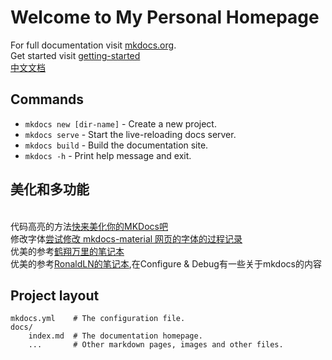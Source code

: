 # Welcome to My Personal Homepage

For full documentation visit [mkdocs.org](https://www.mkdocs.org).
<br>Get started visit [getting-started](https://squidfunk.github.io/mkdocs-material/getting-started/)
<br>[中文文档](https://mkdoc-material.llango.com/getting-started/)

## Commands

* `mkdocs new [dir-name]` - Create a new project.
* `mkdocs serve` - Start the live-reloading docs server.
* `mkdocs build` - Build the documentation site.
* `mkdocs -h` - Print help message and exit.

## 美化和多功能
<br>代码高亮的方法[快来美化你的MKDocs吧](https://juejin.cn/post/7066641709198737416)
<br>修改字体[尝试修改 mkdocs-material 网页的字体的过程记录](https://ronaldln.github.io/MyPamphlet-Blog/2023/10/23/mkdocs-material/?h=mkdoc)
<br>优美的参考[鹤翔万里的笔记本](https://note.tonycrane.cc/)
<br>优美的参考[RonaldLN的笔记本](https://ronaldln.github.io/MyPamphlet-Blog/category/configure-debug/),在Configure & Debug有一些关于mkdocs的内容


## Project layout

    mkdocs.yml    # The configuration file.
    docs/
        index.md  # The documentation homepage.
        ...       # Other markdown pages, images and other files.
